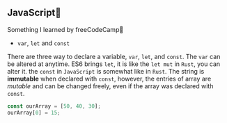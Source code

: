 ## JavaScript:milky_way:
Something I learned by freeCodeCamp:baby:
* `var`, `let` and `const`

There are three way to declare a variable, `var`, `let`, and `const`. 
The `var` can be altered at anytime.
ES6 brings `let`, it is like the `let mut` in `Rust`, you can alter it. 
the `const` in `JavaScript` is somewhat like in `Rust`. The string is **immutable** when declared with `const`,
however, the entries of array are *mutable* and can be changed freely, even if the array was declared with `const`. 
```javascript
const ourArray = [50, 40, 30];
ourArray[0] = 15;
```
